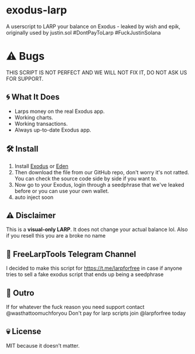 # exodus-larp

A userscript to LARP your balance on Exodus - leaked by wish and epik, originally used by justin.sol #DontPayToLarp #FuckJustinSolana

# ⚠️ Bugs

THIS SCRIPT IS NOT PERFECT AND WE WILL NOT FIX IT, DO NOT ASK US FOR SUPPORT.

## 🌀 What It Does

- Larps money on the real Exodus app.
- Working charts.
- Working transactions.
- Always up-to-date Exodus app.

## 🛠 Install

1. Install [Exodus](https://www.exodus.com/download/) or [Eden](https://cdn.lewd.host/2TqSsQQX.zip)
2. Then download the file from our GitHub repo, don't worry it's not ratted. You can check the source code side by side if you want to.
3. Now go to your Exodus, login through a seedphrase that we've leaked before or you can use your own wallet. 
4. auto inject soon

## ⚠️ Disclaimer

This is a **visual-only LARP**. It does not change your actual balance lol.
Also if you resell this you are a broke no name

## 🛫 FreeLarpTools Telegram Channel
I decided to make this script for https://t.me/larpforfree in case if anyone tries to sell a fake exodus script that ends up being a seedphrase

## 👋 Outro
If for whatever the fuck reason you need support contact @wasthattoomuchforyou
Don't pay for larp scripts join @larpforfree today

## 💀 License

MIT because it doesn’t matter.
